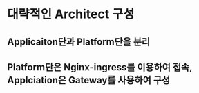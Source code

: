 # 대략적인 Architect 구성

## Applicaiton단과 Platform단을 분리

## Platform단은 Nginx-ingress를 이용하여 접속, Applciation은 Gateway를 사용하여 구성